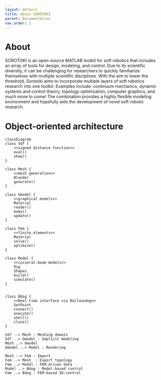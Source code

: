 ```yaml
---
layout: default
title: About SOROTOKI
parent: Documentation
nav_order: 1
---
```


# About

SOROTOKI is an open-source MATLAB toolkit for soft robotics that includes an array of tools for design, modeling, and control. Due to its scientific diversity, it can be challenging for researchers to quickly familiarize themselves with multiple scientific disciplines. With the aim to lower the threshold, Sorotoki aims to incorporate multiple layers of soft robotics research into one toolkit. Examples include: continuum mechanics, dynamic systems and control theory, topology optimization, computer graphics, and much more to come! The combination provides a highly flexible modeling environment and hopefully aids the development of novel soft robotic research.

# Object-oriented architecture

```mermaid!
classDiagram
class Sdf {
	<<signed distance function>>
	eval()
  	show()
}

class Mesh {
	<<mesh generation>>
	Blender
  	generate()
}

class Gmodel {
	<<graphical models>>
	Material
  	render()
  	bake()
  	update()
}

class Fem {
	<<finite elements>>
	Material
  	solve()
  	optimize()
}

class Model {
	<<cosserat-beam models>>
	Rig
	Shapes
  	build()
  	simulate()
}


class Bdog {
	<<Real-time interface via Balloondog>>
	SetPoint
  	connect()
 	execute()
  	shell()
  	close()
}

Sdf --> Mesh : Meshing domain
Sdf ..> Gmodel : Implicit modeling
Mesh ..> Gmodel
Gmodel ..> Model : Rendering

Mesh --> Fem : Import
Fem --> Mesh  : Export topology
Fem ..> Model : FEM-driven data
Model ..> Bdog : Model-based control
Fem ..> Bdog : FEM-based IK-control

```
